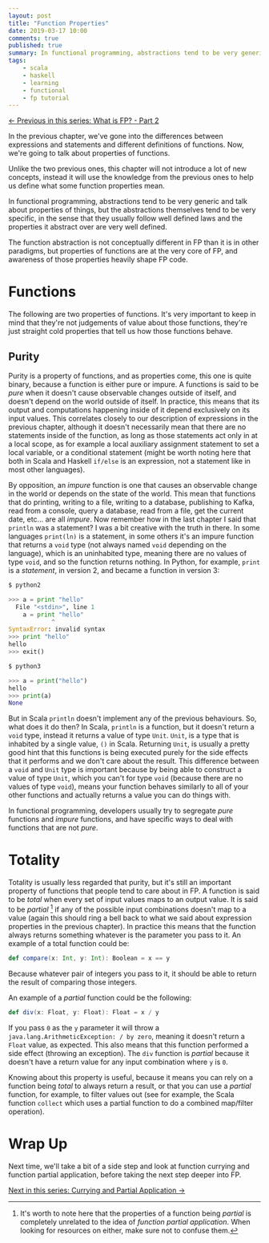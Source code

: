 ```yaml
---
layout: post
title: "Function Properties"
date: 2019-03-17 10:00
comments: true
published: true
summary: In functional programming, abstractions tend to be very generic and talk about properties of things. Properties of functions can be specially relevant.
tags:
    - scala
    - haskell
    - learning
    - functional
    - fp tutorial
---
```


<span class="prev">[← Previous in this series: What is FP? - Part 2](/articles/What-is-FP-Part2/)</span>

In the previous chapter, we've gone into the differences between expressions
and statements and different definitions of functions.
Now, we're going to talk about properties of functions.

Unlike the two previous ones, this chapter will not introduce a lot of new concepts,
instead it will use the knowledge from the previous ones to help us define what some
function properties mean.

In functional programming, abstractions tend to be very generic and talk about
properties of things, but the abstractions themselves tend to be very
specific, in the sense that they usually follow well defined laws and the
properties it abstract over are very well defined.

The function abstraction is not conceptually different in FP than it is in
other paradigms, but properties of functions are at the very core of FP, and
awareness of those properties heavily shape FP code.

# Functions

The following are two properties of functions. It's very important to keep
in mind that they're not judgements of value about those functions, they're
just straight cold properties that tell us how those functions behave.

## Purity

Purity is a property of functions, and as properties come, this one is quite
binary, because a function is either pure or impure.
A functions is said to be _pure_ when it doesn't cause observable changes
outside of itself, and doesn't depend on the world outside of itself. In practice,
this means that its output and computations happening inside of it depend
exclusively on its input values. This correlates closely to our description of
expressions in the previous chapter, although it doesn't necessarily mean that
there are no statements inside of the function, as long as those statements
act only in at a local scope, as for example a local auxiliary assignment
statement to set a local variable, or a conditional statement (might be worth
noting here that both in Scala and Haskell `if/else` is an expression, not a
statement like in most other languages).

By opposition, an _impure_ function is one that causes an observable change in
the world or depends on the state of the world. This mean that functions that
do printing, writing to a file, writing to a database, publishing to Kafka,
read from a console, query a database, read from a file, get the current date,
etc... are all _impure_. Now remember how in the last chapter I said that
`println` was a statement? I was a bit creative with the truth in there. In
some languages `print(ln)` is a statement, in some others it's an impure
function that returns a `void` type (not always named `void` depending on the
language), which is an uninhabited type, meaning there are no values of type
`void`, and so the function returns nothing.
In Python, for example, `print` is a _statement_, in version 2, and became a
function in version 3:

```python
$ python2

>>> a = print "hello"
  File "<stdin>", line 1
    a = print "hello"
            ^
SyntaxError: invalid syntax
>>> print "hello"
hello
>>> exit()

$ python3

>>> a = print("hello")
hello
>>> print(a)
None
```

But in Scala `println` doesn't implement any of the previous behaviours. So,
what does it do then? In Scala, `println` is a function, but it doesn't return
a `void` type, instead it returns a value of type `Unit`. `Unit`, is a type
that is inhabited by a single value, `()` in Scala. Returning `Unit`, is usually
a pretty good hint that this functions is being executed purely for the side effects
that it performs and we don't care about the result. This difference between a
`void` and `Unit` type is important because by being able to construct a value
of type `Unit`, which you can't for type `void` (because there are no values
of type `void`), means your function behaves similarly to all of your other
functions and actually returns a value you can do things with.

In functional programming, developers usually try to segregate _pure_
functions and _impure_ functions, and have specific ways to deal with
functions that are not _pure_.

# Totality

Totality is usually less regarded that purity, but it's still an important
property of functions that people tend to care about in FP. A function is said
to be _total_ when every set of input values maps to an output value. It is
said to be _partial_ [^1] if any of the possible input combinations doesn't map to
a value (again this should ring a bell back to what we said about expression
properties in the previous chapter).
In practice this means that the function always returns something whatever is
the parameter you pass to it. An example of a total function could be:

```scala
def compare(x: Int, y: Int): Boolean = x == y
```

Because whatever pair of integers you pass to it, it should be able to return
the result of comparing those integers.

An example of a _partial_ function could be the following:

```scala
def div(x: Float, y: Float): Float = x / y
```

If you pass `0` as the `y` parameter it will throw a
`java.lang.ArithmeticException: / by zero`, meaning it doesn't return a
`Float` value, as expected. This also means that this function performed a
side effect (throwing an exception). The `div` function is _partial_ because it
doesn't have a return value for any input combination where `y` is `0`.

Knowing about this property is useful, because it means you can rely on a
function being _total_ to always return a result, or that you can use a
_partial_ function, for example, to filter values out (see for example, the
Scala function `collect` which uses a partial function to do a combined
map/filter operation).


# Wrap Up

Next time, we'll take a bit of a side step and look at function currying and
function partial application, before taking the next step deeper into FP.

<span class="next">[Next in this series: Currying and Partial Application →](/articles/Currying-and-Partial-Application/)</span>

[^1]: It's worth to note here that the properties of a function being _partial_ is completely unrelated to the idea of _function partial application_. When looking for resources on either, make sure not to confuse them.
